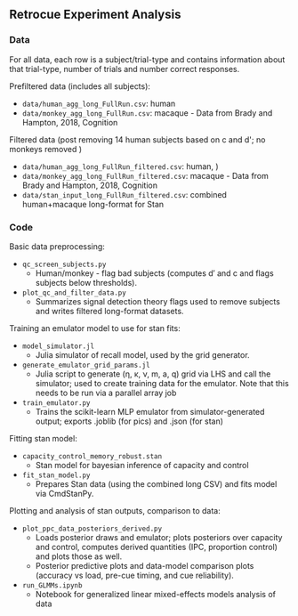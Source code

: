 ## Retrocue Experiment Analysis


### Data

For all data, each row is a subject/trial-type and contains information about that trial-type, number of trials and number correct responses.

Prefiltered data (includes all subjects):
- `data/human_agg_long_FullRun.csv`: human
- `data/monkey_agg_long_FullRun.csv`: macaque - Data from Brady and Hampton, 2018, Cognition

Filtered data (post removing 14 human subjects based on c and d'; no monkeys removed )
- `data/human_agg_long_FullRun_filtered.csv`: human, )
- `data/monkey_agg_long_FullRun_filtered.csv`: macaque - Data from Brady and Hampton, 2018, Cognition
- `data/stan_input_long_FullRun_filtered.csv`: combined human+macaque long-format for Stan

### Code

Basic data preprocessing:

- `qc_screen_subjects.py`
  - Human/monkey - flag bad subjects (computes d′ and c and flags subjects below thresholds). 
- `plot_qc_and_filter_data.py`
  - Summarizes signal detection theory flags used to remove subjects and writes filtered long-format datasets.

Training an emulator model to use for stan fits:
- `model_simulator.jl`
  - Julia simulator of recall model, used by the grid generator.
- `generate_emulator_grid_params.jl`
  - Julia script to generate (η, κ, ν, m, a, q) grid via LHS and call the simulator; used to create training data for the emulator. Note that this needs to be run via a parallel array job
- `train_emulator.py`
  - Trains the scikit-learn MLP emulator from simulator-generated output; exports .joblib (for pics) and .json (for stan)

Fitting stan model:
- `capacity_control_memory_robust.stan`
  -  Stan model for bayesian inference of capacity and control
- `fit_stan_model.py`
  - Prepares Stan data (using the combined long CSV) and fits model via CmdStanPy.

Plotting and analysis of stan outputs, comparison to data:
- `plot_ppc_data_posteriors_derived.py`
  - Loads posterior draws and emulator; plots posteriors over capacity and control, computes derived quantities (IPC, proportion control) and plots those as well.
  - Posterior predictive  plots and data-model comparison plots (accuracy vs load, pre-cue timing, and cue reliability).
- `run_GLMMs.ipynb`
  - Notebook for generalized linear mixed-effects models analysis of data


